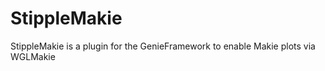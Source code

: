 # StippleMakie

StippleMakie is a plugin for the GenieFramework to enable Makie plots via WGLMakie


